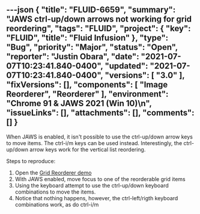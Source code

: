 ---json
{
  "title": "FLUID-6659",
  "summary": "JAWS ctrl-up/down arrows not working for grid reordering",
  "tags": "FLUID",
  "project": {
    "key": "FLUID",
    "title": "Fluid Infusion"
  },
  "type": "Bug",
  "priority": "Major",
  "status": "Open",
  "reporter": "Justin Obara",
  "date": "2021-07-07T10:23:41.840-0400",
  "updated": "2021-07-07T10:23:41.840-0400",
  "versions": [
    "3.0"
  ],
  "fixVersions": [],
  "components": [
    "Image Reorderer",
    "Reorderer"
  ],
  "environment": "Chrome 91 & JAWS 2021 (Win 10)\n",
  "issueLinks": [],
  "attachments": [],
  "comments": []
}
---
When JAWS is enabled, it isn't possible to use the ctrl-up/down arrow keys to move items. The ctrl-i/m keys can be used instead. Interestingly, the ctrl-up/down arrow keys work for the vertical list reordering.

Steps to reproduce:

1. Open the [Grid Reorderer demo](https://build-infusion.fluidproject.org/demos/reorderer/gridreorderer/)
2. With JAWS enabled, move focus to one of the reorderable grid items
3. Using the keyboard attempt to use the ctrl-up/down keyboard combinations to move the items.
4. Notice that nothing happens, however, the ctrl-left/rigth keyboard combinations work, as do ctrl-i/m

        